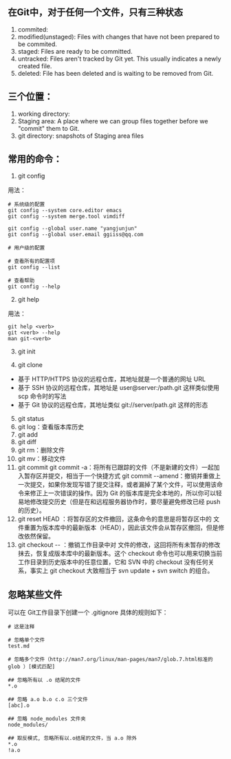 ## 在Git中，对于任何一个文件，只有三种状态

1. commited:
2. modified(unstaged): Files with changes that have not been prepared to be commited.
3. staged: Files are ready to be committed.
4. untracked: Files aren't tracked by Git yet. This usually indicates a newly created file.
5. deleted: File has been deleted and is waiting to be removed from Git.

## 三个位置：

1. working directory:
2. Staging area: A place where we can group files together before we "commit" them to Git.
3. git directory: snapshots of Staging area files


## 常用的命令：

1. git config 

用法：
```
# 系统级的配置
git config --system core.editor emacs
git config --system merge.tool vimdiff

git config --global user.name "yangjunjun"
git config --global user.email ggiiss@qq.com

# 用户级的配置

# 查看所有的配置项
git config --list 

# 查看帮助
git config --help 
```
2. git help

用法：
```
git help <verb>
git <verb> --help
man git-<verb>
```

3. git init

4. git clone

- 基于 HTTP/HTTPS 协议的远程仓库，其地址就是一个普通的网址 URL
- 基于 SSH 协议的远程仓库，其地址是 user@server:/path.git 这样类似使用 scp 命令时的写法
- 基于 Git 协议的远程仓库，其地址类似 git://server/path.git 这样的形态

5. git status
6. git log：查看版本库历史
7. git add
8. git diff 
9. git rm：删除文件
10. git mv：移动文件
11. git commit
git commit -a：将所有已跟踪的文件（不是新建的文件）一起加入暂存区并提交，相当于一个快捷方式
git commit --amend：撤销并重做上一次提交，如果你发现写错了提交注释，或者漏掉了某个文件，可以使用该命令来修正上一次错误的操作。因为 Git 的版本库是完全本地的，所以你可以轻易地修改提交历史（但是在和远程服务器协作时，要尽量避免修改已经 push 的历史）。
12. git reset HEAD <file>：将暂存区的文件撤回，这条命令的意思是将暂存区中的 <file> 文件重置为版本库中的最新版本（HEAD），因此该文件会从暂存区撤回，但是修改依然保留。
13. git checkout -- <file>：撤销工作目录中对 <file> 文件的修改，这回将所有未暂存的修改抹去，恢复成版本库中的最新版本。这个 checkout 命令也可以用来切换当前工作目录到历史版本中的任意位置，它和 SVN 中的 checkout 没有任何关系，事实上 git checkout 大致相当于 svn update + svn switch 的组合。

## 忽略某些文件

可以在 Git工作目录下创建一个 .gitignore
具体的规则如下：
```
# 这是注释 

# 忽略单个文件
test.md

# 忽略多个文件（http://man7.org/linux/man-pages/man7/glob.7.html标准的 glob ）[模式匹配]

## 忽略所有以 .o 结尾的文件
*.o  

## 忽略 a.o b.o c.o 三个文件
[abc].o 

## 忽略 node_modules 文件夹
node_modules/ 

## 取反模式, 忽略所有以.o结尾的文件，当 a.o 除外
*.o
!a.o

```